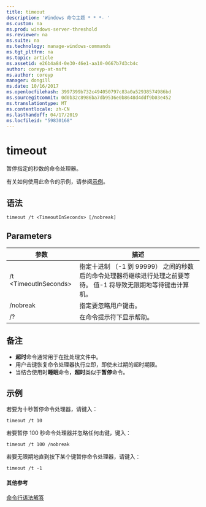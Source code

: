 ```yaml
---
title: timeout
description: 'Windows 命令主题 * * *- '
ms.custom: na
ms.prod: windows-server-threshold
ms.reviewer: na
ms.suite: na
ms.technology: manage-windows-commands
ms.tgt_pltfrm: na
ms.topic: article
ms.assetid: e26b4a84-0e30-46e1-aa10-0667b7d3cb4c
author: coreyp-at-msft
ms.author: coreyp
manager: dongill
ms.date: 10/16/2017
ms.openlocfilehash: 3997399b732c494050797c83a0a52938574986bd
ms.sourcegitcommit: 0d0b32c8986ba7db9536e0b8648d4ddf9b03e452
ms.translationtype: MT
ms.contentlocale: zh-CN
ms.lasthandoff: 04/17/2019
ms.locfileid: "59830168"
---
```

# <a name="timeout"></a>timeout



暂停指定的秒数的命令处理器。

有关如何使用此命令的示例，请参阅[示例](#BKMK_examples)。

## <a name="syntax"></a>语法

```
timeout /t <TimeoutInSeconds> [/nobreak] 
```

## <a name="parameters"></a>Parameters

|参数|描述|
|---------|-----------|
|/t \<TimeoutInSeconds>|指定十进制 （-1 到 99999） 之间的秒数后的命令处理器将继续进行处理之前要等待。 值-1 将导致无限期地等待键击计算机。|
|/nobreak|指定要忽略用户键击。|
|/?|在命令提示符下显示帮助。|

## <a name="remarks"></a>备注

-   **超时**命令通常用于在批处理文件中。
-   用户击键恢复命令处理器执行立即，即使未过期的超时期限。
-   当结合使用时**睡眠**命令，**超时**类似于**暂停**命令。

## <a name="BKMK_examples"></a>示例

若要为十秒暂停命令处理器，请键入：
```
timeout /t 10
```
若要暂停 100 秒命令处理器并忽略任何击键，键入：
```
timeout /t 100 /nobreak
```
若要无限期地直到按下某个键暂停命令处理器，请键入：
```
timeout /t -1
```

#### <a name="additional-references"></a>其他参考

[命令行语法解答](command-line-syntax-key.md)
